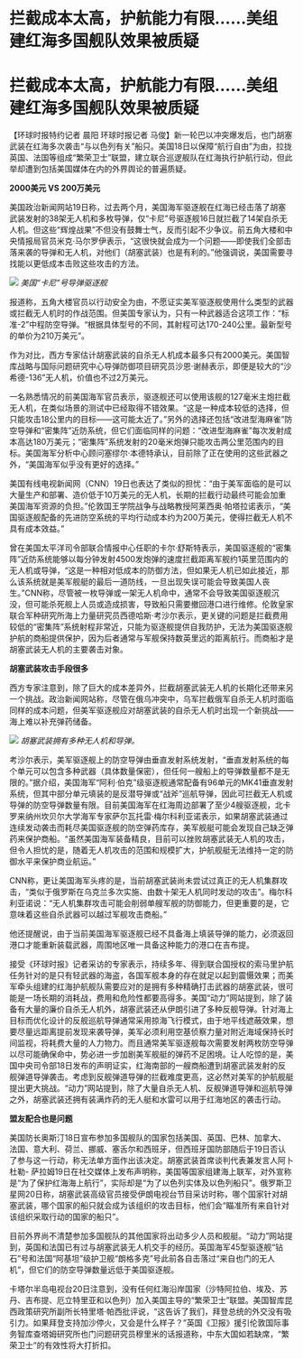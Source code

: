 # 拦截成本太高，护航能力有限……美组建红海多国舰队效果被质疑

# 拦截成本太高，护航能力有限……美组建红海多国舰队效果被质疑

【环球时报特约记者 晨阳 环球时报记者
马俊】新一轮巴以冲突爆发后，也门胡塞武装在红海多次袭击“与以色列有关”船只。美国18日以保障“航行自由”为由，拉拢英国、法国等组成“繁荣卫士”联盟，建立联合巡逻舰队在红海执行护航行动，但此举却遭到包括美国媒体在内的外界舆论的普遍质疑。

**2000美元 VS 200万美元**

美国政治新闻网站19日称，过去两个月，美国海军驱逐舰在红海已经击落了胡塞武装发射的38架无人机和多枚导弹，仅“卡尼”号驱逐舰16日就拦截了14架自杀无人机。但这些“辉煌战果”不但没有鼓舞士气，反而引起不少争议。前五角大楼和中央情报局官员米克·马尔罗伊表示，“这很快就会成为一个问题——即使我们全部击落来袭的导弹和无人机，对他们（胡塞武装）也是有利的。”他强调说，美国需要寻找能以更低成本击败这些攻击的方法。

![](https://inews.gtimg.com/om_bt/OYG3-VmkAVaQq9a2HvGdw35n1l_MNI7bniuFNvsXVBc9sAA/1000)
_美国“卡尼”号导弹驱逐舰_

报道称，五角大楼官员以行动安全为由，不愿证实美军驱逐舰使用什么类型的武器或拦截无人机时的作战范围。但美国专家认为，只有一种武器适合这项工作：“标准-2”中程防空导弹。“根据具体型号的不同，其射程可达170-240公里。最新型号的单价为210万美元”。

作为对比，西方专家估计胡塞武装的自杀无人机成本最多只有2000美元。美国智库战略与国际问题研究中心导弹防御项目研究员沙恩·谢赫表示，即便是较大的“沙希德-136”无人机，价值也不过2万美元。

一名熟悉情况的前美国海军官员表示，驱逐舰还可以使用该舰的127毫米主炮拦截无人机，在类似场景的测试中已经取得不错效果。“这是一种成本较低的选择，但只能攻击18公里内的目标——这可能太近了。”另外的选择还包括“改进型海麻雀”防空导弹和“密集阵”近防系统，但它们面临同样的问题：“改进型海麻雀”每次发射成本高达180万美元；“密集阵”系统发射的20毫米炮弹只能攻击两公里范围内的目标。美国海军分析中心顾问塞缪尔·本德特承认，目前除了正在使用的这些武器之外，“美国海军似乎没有更好的选择。”

美国有线电视新闻网（CNN）19日也表达了类似的担忧：“由于美军面临的是可以大量生产和部署、造价低于10万美元的无人机，长期的拦截行动最终可能会加重美国海军资源的负担。”伦敦国王学院战争与战略教授阿莱西奥·帕塔拉诺表示，“美国驱逐舰配备的先进防空系统的平均行动成本约为200万美元，使得拦截无人机不具有成本效益。”

曾在美国太平洋司令部联合情报中心任职的卡尔·舒斯特表示，美国驱逐舰的“密集阵”近防系统能够以每分钟发射4500发炮弹的速度拦截距离军舰约1英里范围内的无人机或导弹，“这是一种相对低成本的防御方法，但如果无人机已如此接近，那么该系统就是美军舰艇的最后一道防线，一旦出现失误可能会导致美国人丧生。”CNN称，尽管被一枚导弹或一架无人机命中，通常不会导致美国驱逐舰沉没，但可能杀死舰上人员或造成损害，导致船只需要撤回港口进行维修。伦敦皇家联合军种研究所海上力量研究员西德哈斯·考沙尔表示，更关键的问题是拦截费用较低的“密集阵”系统射程非常近，只能为驱逐舰提供自我防护，无法为美国驱逐舰护航的商船提供保护，因为后者通常与军舰保持数英里远的距离航行。而商船才是胡塞武装无人机的主要袭击对象。

**胡塞武装攻击手段很多**

西方专家注意到，除了巨大的成本差异外，拦截胡塞武装无人机的长期化还带来另一个挑战。政治新闻网站称，尽管在俄乌冲突中，乌军拦截俄军自杀无人机时面临同样的成本问题，但美军驱逐舰应对胡塞武装的自杀无人机时出现一个新挑战——海上难以补充弹药储备。

![](https://inews.gtimg.com/om_bt/O5xV8T_tOs8pZo_m6sxtQsYyoxDxwGn7gHC6vbstgV_aUAA/1000)
_胡塞武装拥有多种无人机和导弹。_

考沙尔表示，美军驱逐舰上的防空导弹由垂直发射系统发射，“垂直发射系统的每个单元可以包含多种武器（具体数量保密），但任何一艘船上的导弹数量都不是无限的。”据介绍，美国海军“阿利·伯克”级驱逐舰通常配备有96单元的MK41垂直发射系统，但其中部分单元填装的是反潜导弹或“战斧”巡航导弹，因此可拦截无人机或导弹的防空导弹数量有限。目前美国海军在红海周边部署了至少4艘驱逐舰，北卡罗来纳州坎贝尔大学海军专家萨尔瓦托雷·梅尔科利亚诺表示，如果胡塞武装通过连续发动袭击而耗尽美国驱逐舰的防空弹药库存，美军舰艇可能会发现自己缺乏弹药来保护商船。“虽然美国海军装备精良，目前可以挫败胡塞武装无人机的攻击，但令人担忧的是，随着无人机攻击的范围和规模扩大，护航舰艇无法维持一定的防御水平来保护商业航运。”

CNN称，更让美国海军头疼的是，当前胡塞武装尚未尝试过真正的无人机集群攻击，“类似于俄罗斯在乌克兰多次实施、由数十架无人机同时发动的攻击”。梅尔科利亚诺说：“无人机集群攻击可能会削弱单艘军舰的防御能力，但更重要的是，它意味着这些自杀武器可以越过军舰攻击商船。”

他还提醒说，由于当前美国海军驱逐舰已经不具备海上填装导弹的能力，必须返回港口才能重新装载武器，周围地区唯一具备这种能力的港口在吉布提。

接受《环球时报》记者采访的专家表示，持续多年、得到联合国授权的索马里护航任务针对的是只有轻武器的海盗，各国军舰本身的存在就足以起到震慑效果；而美军牵头组建的红海护航舰队需要应对的是拥有多种精确打击武器的胡塞武装，很可能是一场长期的消耗战，费用和危险性都要高得多。美国“动力”网站提到，除了装备有大量的廉价自杀无人机外，胡塞武装还从伊朗引进了多种反舰导弹。针对海上目标而优化设计的反舰巡航导弹通常采用掠海飞行模式，由于地平线遮蔽效果，想要尽量远距离提前发现来袭导弹，美军必须利用空基侦察力量对附近海域保持长时间监视，将耗费大量的人力物力。而且通常美军驱逐舰每次需要发射两枚防空导弹以尽可能确保命中，势必进一步加剧美军舰艇的弹药不足困境。让人吃惊的是，美国中央司令部18日发布的声明证实，红海南部的一艘商船遭到胡塞武装发射的反舰弹道导弹袭击。考虑到反舰弹道导弹的拦截难度更高，这必然对美军的护航舰艇提出更大挑战。“动力”网站提到，除了大量自杀无人机、反舰弹道导弹和巡航导弹之外，胡塞武装还拥有装满炸药的无人艇和水雷可以用于红海地区的袭击行动。

**盟友配合也是问题**

美国防长奥斯汀18日宣布参加多国舰队的国家包括美国、英国、巴林、加拿大、法国、意大利、荷兰、挪威、塞舌尔和西班牙，但西班牙国防部随后于19日否认了参与这一行动，称无法单方面作出该决定。胡塞武装首席谈判代表兼发言人阿卜杜勒-
萨拉姆19日在社交媒体上发布声明称，美国等国家组建海上联军，对外宣称是“为了保护红海海上航行”，实际却是“为了以色列实体及以色列船只”。俄罗斯卫星网20日称，胡塞武装高级官员接受伊朗电视台节目采访时称，哪个国家针对胡塞武装，哪个国家的船只就会成为该组织的攻击目标，他们会“瞄准所有来自针对该组织采取行动的国家的船只”。

目前外界尚不清楚参加多国舰队的其他国家将出动多少人员和舰艇。“动力”网站提到，英国和法国已有过与胡塞武装无人机交手的经历。英国海军45型驱逐舰“钻石”号和法国“阿基坦”级护卫舰“朗格多克”号此前各自击落过“来自也门的无人机”，但它们的防空导弹数量远低于美国驱逐舰。

卡塔尔半岛电视台20日注意到，没有任何红海沿岸国家（沙特阿拉伯、埃及、苏丹、吉布提、厄立特里亚和以色列）加入美国主导的“繁荣卫士”联盟。美国智库昆西政策研究所副所长特里塔·帕西批评说，“这告诉了我们，拜登总统的外交没有吸引力。如果拜登支持加沙停火，又会是什么样子？”英国《卫报》援引伦敦国际事务智库查塔姆研究所也门问题研究员穆里米的话报道称，中东大国如若缺席，“繁荣卫士”的有效性将大打折扣。

